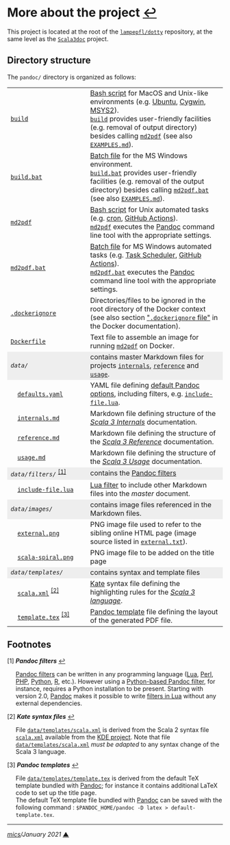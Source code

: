 # <span id="top">More about the project</span> <span style="size:25%;"><a href="../README.md" title="Back to README">↩</a></span>
<!-- created by mics (https://github.com/michelou/) on December 2020 -->

This project is located at the root of the [`lampepfl/dotty`][github_dotty] repository, at the same level as the [`Scala3doc`][github_scala3doc] project.

## <span id="structure">Directory structure</span>

The `pandoc/` directory is organized as follows:

<table>

</tr>
<tr>
  <td><a href="../build"><code>build</code></a></td>
  <td><a href="https://linuxconfig.org/bash-scripting-tutorial">Bash script</a> for MacOS and Unix-like environments (e.g. <a href="https://ubuntu.com/">Ubuntu</a>, <a href="https://www.cygwin.com/">Cygwin</a>, <a href="https://www.msys2.org/">MSYS2</a>).<br/>
  <a href="../build"><code>build</code></a> provides user-friendly facilities (e.g. removal of output directory) besides calling <a href="../md2pdf"><code>md2pdf</code></a> (see also <a href="EXAMPLES.md"><code>EXAMPLES.md</code></a>).</td>
</tr>
<tr>
  <td><a href="../build.bat"><code>build.bat</code></a></td>
  <td><a href="https://en.wikibooks.org/wiki/Windows_Batch_Scripting">Batch file</a> for the MS Windows environment.<br/>
  <a href="../build.bat"><code>build.bat</code></a> provides user-friendly facilities (e.g. removal of the output directory) besides calling <a href="../md2pdf.bat"><code>md2pdf.bat</code></a> (see also <a href="EXAMPLES.md"><code>EXAMPLES.md</code></a>).</td>
</tr>
<tr>
  <td><a href="../md2pdf"><code>md2pdf</code></a></td>
  <td><a href="https://linuxconfig.org/bash-scripting-tutorial">Bash script</a> for Unix automated tasks (e.g. <a href="https://linuxconfig.org/using-cron-scheduler-on-linux-systems">cron</a>, <a href="https://docs.github.com/en/free-pro-team@latest/actions/learn-github-actions/introduction-to-github-actions">GitHub Actions</a>).<br/>
  <a href="../md2pdf"><code>md2pdf</code></a> executes the <a href="https://pandoc.org/MANUAL.html">Pandoc</a> command line tool with the appropriate settings.</td>
</tr>
<tr>
  <td><a href="../md2pdf.bat"><code>md2pdf.bat</code></a></td>
  <td><a href="https://en.wikibooks.org/wiki/Windows_Batch_Scripting">Batch file</a> for MS Windows automated tasks (e.g. <a href="https://docs.microsoft.com/en-us/windows/win32/taskschd/task-scheduler-start-page">Task Scheduler</a>, <a href="https://docs.github.com/en/free-pro-team@latest/actions/learn-github-actions/introduction-to-github-actions">GitHub Actions</a>).<br/><a href="../md2pdf.bat"><code>md2pdf.bat</code></a> executes the <a href="https://pandoc.org/MANUAL.html">Pandoc</a> command line tool with the appropriate settings.</td>
</tr>
<tr>
<td><a href="../.dockerignore"><code>.dockerignore</code></a></td>
<td>Directories/files to be ignored in the root directory of the Docker context (see also section <a href="https://docs.docker.com/engine/reference/builder/#dockerignore-file">"<code>.dockerignore</code> file"</a> in the Docker documentation).</td>
</tr>
<tr>
<td><a href="../Dockerfile"><code>Dockerfile</code></a></td>
<td>Text file to assemble an image for running <a href="../md2pdf"><code>md2pdf</code></a> on Docker.</td>
</tr>
<tr style="background-color:#eeeeee;">
  <td><i><code>data/</code></i></td>
  <td>contains master Markdown files for projects <a href="https://github.com/lampepfl/dotty/tree/master/docs/docs/internals"><code>internals</code></a>, <a href="https://github.com/lampepfl/dotty/tree/master/docs/docs/reference"><code>reference</code></a> and <a href="https://github.com/lampepfl/dotty/tree/master/docs/docs/usage"><code>usage</code></a>.</td>
</tr>
<tr>
  <td>&emsp;<a href="../data/defaults.yaml"><code>defaults.yaml</code></a></td>
  <td>YAML file defining <a href="https://pandoc.org/MANUAL.html#default-files">default Pandoc options</a>, including filters, e.g. <a href="../data/filters/include-files.lua"><code>include-file.lua</code></a>.</td>
</tr>
<tr>
  <td>&emsp;<a href="../data/internals.md"><code>internals.md</code></a></td>
  <td>Markdown file defining structure of the <a href="https://dotty.epfl.ch/docs/internals/backend.html"><i>Scala 3 Internals</i></a> documentation.</td>
</tr>
<tr>
  <td>&emsp;<a href="../data/reference.md"><code>reference.md</code></a></td>
  <td>Markdown file defining the structure of the <a href="https://dotty.epfl.ch/docs/reference/overview.html"><i>Scala 3 Reference</i></a> documentation.</td>
</tr>
<tr>
  <td>&emsp;<a href="../data/usage.md"><code>usage.md</code></a></td>
  <td>Markdown file defining the structure of the <a href="https://dotty.epfl.ch/docs/usage/getting-started.html"><i>Scala 3 Usage</i></a> documentation.</td>
</tr>
<tr style="background-color:#eeeeee;">
  <td><i><code>data/filters/</code></i> <sup id="anchor_01"><a href="#footnote_01">[1]</a></sup></td>
  <td>contains the <a href="https://pandoc.org/filters.html">Pandoc filters</a></td>
</tr>
<tr>
  <td style="min-width:170px;">&emsp;<a href="../data/filters/include-files.lua"><code>include-file.lua</code></a></td>
  <td><a href="https://pandoc.org/lua-filters.html">Lua filter</a> to include other Markdown files into the <i>master</i> document.</td>
</tr>
<tr style="background-color:#eeeeee;">
  <td><i><code>data/images/</code></i></td>
  <td>contains image files referenced in the Markdown files.</td>
</tr>
<tr>
  <td>&emsp;<a href="../data/images/external.png"><code>external.png</code></a></td>
  <td>PNG image file used to refer to the sibling online HTML page (image source listed in <a href="../data/images/external.txt"><code>external.txt</code></a>).</td>
</tr>
<tr>
  <td>&emsp;<a href="../data/images/scala-spiral.png"><code>scala-spiral.png</code></a></td>
  <td>PNG image file to be added on the title page</td>
</tr>
<tr style="background-color:#eeeeee;">
  <td><i><code>data/templates/</code></i></td>
  <td>contains syntax and template files</td>
</tr>
<tr>
  <td>&emsp;<a href="../data/templates/scala.xml"><code>scala.xml</code></a> <sup id="anchor_02"><a href="#footnote_02">[2]</a></sup></td>
  <td><a href="https://kate-editor.org/syntax/">Kate</a> syntax file defining the highlighting rules for the <a href="http://dotty.epfl.ch/docs/reference/syntax.html"><i>Scala 3 language</i></a>.</td>
</tr>
<tr>
  <td>&emsp;<a href="../data/templates/template.tex"><code>template.tex</code></a> <sup id="anchor_03"><a href="#footnote_03">[3]</a></sup></td>
  <td><a href="https://pandoc.org/MANUAL.html#templates">Pandoc template</a> file defining the layout of the generated PDF file.</td>
</tr>
<tr>
</table>

## <span id="footnotes">Footnotes</span>

<span id="footnote_01">[1]</span> ***Pandoc filters*** [↩](#anchor_01)

<p style="margin:0 0 1em 20px;">
<a href="https://pandoc.org/filters.html">Pandoc filters</a> can be written in any programming language (<a href="<a href="https://pandoc.org/lua-filters.html">Lua</a>, <a href="https://metacpan.org/pod/Pandoc::Filter">Perl</a>, <a href="https://github.com/vinai/pandocfilters-php">PHP</a>, <a href="https://pypi.org/project/pandocfilters/">Python</a>, <a href="https://cran.r-project.org/web/packages/pandocfilters/">R</a>, etc.). However using a <a href="https://pypi.org/project/pandocfilters/">Python-based Pandoc filter</a>, for instance, requires a Python installation to be present. Starting with version 2.0, <a href="https://pandoc.org/">Pandoc</a> makes it possible to write <a href="https://pandoc.org/lua-filters.html">filters in Lua</a> without any external dependencies.
</p>

<span id="footnote_02">[2]</span> ***Kate syntax files*** [↩](#anchor_02)

<p style="margin:0 0 1em 20px;">
File <a href="../data/templates/scala.xml"><code>data/templates/scala.xml</code></a> is derived from the Scala 2 syntax file <a href="https://github.com/KDE/syntax-highlighting/tree/master/data/syntax"><code>scala.xml</code></a> available from the <a href="https://github.com/KDE">KDE project</a>. Note that file <a href="../data/templates/scala.xml"><code>data/templates/scala.xml</code></a> <i>must be adapted</i> to any syntax change of the Scala 3 language.
</p>

<span id="footnote_03">[3]</span> ***Pandoc templates*** [↩](#anchor_03)

<p style="margin:0 0 1em 20px;">
File <a href="../data/templates/template.tex"><code>data/templates/template.tex</code></a> is derived from the default TeX template bundled with <a href="https://pandoc.org/">Pandoc</a>; for instance it contains additional LaTeX code to set up the title page.<br/>The default TeX template file bundled with <a href="https://pandoc.org/">Pandoc</a> can be saved with the following command : <code>$PANDOC_HOME/pandoc -D latex &gt; default-template.tex</code>.
</p>

***

*[mics](https://github.com/michelou/)/January 2021* [**&#9650;**](#top "Back to top")
<span id="bottom">&nbsp;</span>

[github_dotty]: https://github.com/lampepfl/dotty/#dotty
[github_scala3doc]: https://github.com/lampepfl/dotty/tree/master/scala3doc#scala3doc
